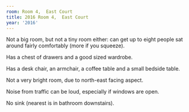 ```yaml
---
room: Room 4,  East Court
title: 2016 Room 4,  East Court
year: '2016'
---
```


Not a big room, but not a tiny room either: can get up to eight people sat around fairly comfortably (more if you squeeze).

Has a chest of drawers and a good sized wardrobe.

Has a desk chair, an armchair, a coffee table and a small bedside table.

Not a very bright room, due to north-east facing aspect.

Noise from traffic can be loud, especially if windows are open.

No sink (nearest is in bathroom downstairs).